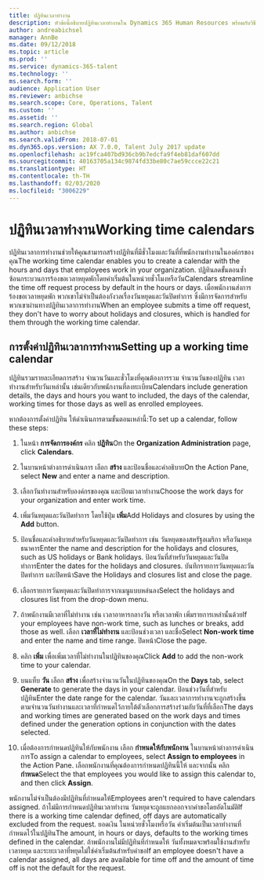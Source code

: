 ```yaml
---
title: ปฏิทินเวลาทำงาน
description: หัวข้อนี้อธิบายปฏิทินเวลาทำงานใน Dynamics 365 Human Resources พร้อมกับวิธีการตั้งค่าปฏิทิน
author: andreabichsel
manager: AnnBe
ms.date: 09/12/2018
ms.topic: article
ms.prod: ''
ms.service: dynamics-365-talent
ms.technology: ''
ms.search.form: ''
audience: Application User
ms.reviewer: anbichse
ms.search.scope: Core, Operations, Talent
ms.custom: ''
ms.assetid: ''
ms.search.region: Global
ms.author: anbichse
ms.search.validFrom: 2018-07-01
ms.dyn365.ops.version: AX 7.0.0, Talent July 2017 update
ms.openlocfilehash: ac19fca407bd936cb9b7edcfa9f4eb81daf607dd
ms.sourcegitcommit: 40163705a134c9874fd33be80c7ae59ccce22c21
ms.translationtype: HT
ms.contentlocale: th-TH
ms.lasthandoff: 02/03/2020
ms.locfileid: "3006229"
---
```

# <a name="working-time-calendars"></a><span data-ttu-id="d8867-103">ปฏิทินเวลาทำงาน</span><span class="sxs-lookup"><span data-stu-id="d8867-103">Working time calendars</span></span>

<span data-ttu-id="d8867-104">ปฏิทินเวลาการทำงานช่วยให้คุณสามารถสร้างปฏิทินที่มีชั่วโมงและวันที่ที่พนักงานทำงานในองค์กรของคุณ</span><span class="sxs-lookup"><span data-stu-id="d8867-104">The working time calendar enables you to create a calendar with the hours and days that employees work in your organization.</span></span> <span data-ttu-id="d8867-105">ปฏิทินลดขั้นตอนซ้ำซ้อนกระบวนการร้องขอเวลาหยุดพักโดยค่าเริ่มต้นในหน่วยชั่วโมงหรือวัน</span><span class="sxs-lookup"><span data-stu-id="d8867-105">Calendars streamline the time off request process by default in the hours or days.</span></span> <span data-ttu-id="d8867-106">เมื่อพนักงานส่งการร้องขอเวลาหยุดพัก พวกเขาไม่จำเป็นต้องกังวลเรื่องวันหยุดและวันปิดทำการ ซึ่งมีการจัดการสำหรับพวกเขาผ่านทางปฏิทินเวลาการทำงาน</span><span class="sxs-lookup"><span data-stu-id="d8867-106">When an employee submits a time off request, they don't have to worry about holidays and closures, which is handled for them through the working time calendar.</span></span>

## <a name="setting-up-a-working-time-calendar"></a><span data-ttu-id="d8867-107">การตั้งค่าปฏิทินเวลาการทำงาน</span><span class="sxs-lookup"><span data-stu-id="d8867-107">Setting up a working time calendar</span></span>

<span data-ttu-id="d8867-108">ปฏิทินรวมรายละเอียดการสร้าง จำนวนวันและชั่วโมงที่คุณต้องการรวม จำนวนวันของปฏิทิน เวลาทำงานสำหรับวันเหล่านั้น เช่นเดียวกับพนักงานที่ลงทะเบียน</span><span class="sxs-lookup"><span data-stu-id="d8867-108">Calendars include generation details, the days and hours you want to included, the days of the calendar, working times for those days as well as enrolled employees.</span></span> 

<span data-ttu-id="d8867-109">หากต้องการตั้งค่าปฏิทิน ให้ดำเนินการตามขั้นตอนเหล่านี้:</span><span class="sxs-lookup"><span data-stu-id="d8867-109">To set up a calendar, follow these steps:</span></span>

1. <span data-ttu-id="d8867-110">ในหน้า **การจัดการองค์กร** คลิก **ปฏิทิน**</span><span class="sxs-lookup"><span data-stu-id="d8867-110">On the **Organization Administration** page, click **Calendars**.</span></span>

2. <span data-ttu-id="d8867-111">ในบานหน้าต่างการดำเนินการ เลือก **สร้าง** และป้อนชื่อและคำอธิบาย</span><span class="sxs-lookup"><span data-stu-id="d8867-111">On the Action Pane, select **New** and enter a name and description.</span></span>

3. <span data-ttu-id="d8867-112">เลือกวันทำงานสำหรับองค์กรของคุณ และป้อนเวลาทำงาน</span><span class="sxs-lookup"><span data-stu-id="d8867-112">Choose the work days for your organization and enter work time.</span></span>

4. <span data-ttu-id="d8867-113">เพิ่มวันหยุดและวันปิดทำการ โดยใช้ปุ่ม **เพิ่ม**</span><span class="sxs-lookup"><span data-stu-id="d8867-113">Add Holidays and closures by using the **Add** button.</span></span>

5. <span data-ttu-id="d8867-114">ป้อนชื่อและคำอธิบายสำหรับวันหยุดและวันปิดทำการ เช่น วันหยุดของสหรัฐอเมริกา หรือวันหยุดธนาคาร</span><span class="sxs-lookup"><span data-stu-id="d8867-114">Enter the name and description for the holidays and closures, such as US holidays or Bank holidays.</span></span> <span data-ttu-id="d8867-115">ป้อนวันที่สำหรับวันหยุดและวันปิดทำการ</span><span class="sxs-lookup"><span data-stu-id="d8867-115">Enter the dates for the holidays and closures.</span></span> <span data-ttu-id="d8867-116">บันทึกรายการวันหยุดและวันปิดทำการ และปิดหน้า</span><span class="sxs-lookup"><span data-stu-id="d8867-116">Save the Holidays and closures list and close the page.</span></span>

6. <span data-ttu-id="d8867-117">เลือกรายการวันหยุดและวันปิดทำการจากเมนูแบบหล่นลง</span><span class="sxs-lookup"><span data-stu-id="d8867-117">Select the holidays and closures list from the drop-down menu.</span></span>

7. <span data-ttu-id="d8867-118">ถ้าพนักงานมีเวลาที่ไม่ทำงาน เช่น เวลาอาหารกลางวัน หรือเวลาพัก เพิ่มรายการเหล่านั้นด้วย</span><span class="sxs-lookup"><span data-stu-id="d8867-118">If your employees have non-work time, such as lunches or breaks, add those as well.</span></span> <span data-ttu-id="d8867-119">เลือก **เวลาที่ไม่ทำงาน** และป้อนช่วงเวลา และชื่อ</span><span class="sxs-lookup"><span data-stu-id="d8867-119">Select **Non-work time** and enter the name and time range.</span></span> <span data-ttu-id="d8867-120">ปิดหน้า</span><span class="sxs-lookup"><span data-stu-id="d8867-120">Close the page.</span></span> 

8. <span data-ttu-id="d8867-121">คลิก **เพิ่ม** เพื่อเพิ่มเวลาที่ไม่ทำงานในปฏิทินของคุณ</span><span class="sxs-lookup"><span data-stu-id="d8867-121">Click **Add** to add the non-work time to your calendar.</span></span>

9. <span data-ttu-id="d8867-122">บนแท็บ **วัน** เลือก **สร้าง** เพื่อสร้างจำนวนวันในปฏิทินของคุณ</span><span class="sxs-lookup"><span data-stu-id="d8867-122">On the **Days** tab, select **Generate** to generate the days in your calendar.</span></span> <span data-ttu-id="d8867-123">ป้อนช่วงวันที่สำหรับปฏิทิน</span><span class="sxs-lookup"><span data-stu-id="d8867-123">Enter the date range for the calendar.</span></span> <span data-ttu-id="d8867-124">วันและเวลาการทำงานจะถูกสร้างขึ้นตามจำนวนวันทำงานและเวลาที่กำหนดไว้ภายใต้ตัวเลือกการสร้างร่วมกับวันที่ที่เลือก</span><span class="sxs-lookup"><span data-stu-id="d8867-124">The days and working times are generated based on the work days and times defined under the generation options in conjunction with the dates selected.</span></span>

10. <span data-ttu-id="d8867-125">เมื่อต้องการกำหนดปฏิทินให้กับพนักงาน เลือก **กำหนดให้กับพนักงาน** ในบานหน้าต่างการดำเนินการ</span><span class="sxs-lookup"><span data-stu-id="d8867-125">To assign a calendar to employees, select **Assign to employees** in the Action Pane.</span></span> <span data-ttu-id="d8867-126">เลือกพนักงานที่คุณต้องการกำหนดปฏิทินนี้ให้ และจากนั้น คลิก **กำหนด**</span><span class="sxs-lookup"><span data-stu-id="d8867-126">Select the that employees you would like to assign this calendar to, and then click **Assign**.</span></span>

<span data-ttu-id="d8867-127">พนักงานไม่จำเป็นต้องมีปฏิทินที่กำหนดให้</span><span class="sxs-lookup"><span data-stu-id="d8867-127">Employees aren't required to have calendars assigned.</span></span> <span data-ttu-id="d8867-128">ถ้าไม่มีการกำหนดปฏิทินเวลาทำงาน วันหยุดจะถูกแยกออกจากคำขอโดยอัตโนมัติ</span><span class="sxs-lookup"><span data-stu-id="d8867-128">If there is a working time calendar defined, off days are automatically excluded from the request.</span></span> <span data-ttu-id="d8867-129">ยอดเงิน ในหน่วยชั่วโมงหรือวัน ค่าเริ่มต้นเป็นเวลาทำงานที่กำหนดไว้ในปฏิทิน</span><span class="sxs-lookup"><span data-stu-id="d8867-129">The amount, in hours or days, defaults to the working times defined in the calendar.</span></span> <span data-ttu-id="d8867-130">ถ้าพนักงานไม่มีปฏิทินที่กำหนดให้ วันทั้งหมดจะพร้อมใช้งานสำหรับเวลาหยุด และระยะเวลาที่หยุดไม่ใช่ค่าเริ่มต้นสำหรับคำขอ</span><span class="sxs-lookup"><span data-stu-id="d8867-130">If an employee doesn't have a calendar assigned, all days are available for time off and the amount of time off is not the default for the request.</span></span> 
